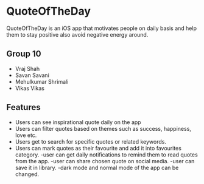 # QuoteOfTheDay

QuoteOfTheDay is an iOS app that motivates people on daily basis and help them to stay positive
also avoid negative energy around.

## Group 10

- Vraj Shah
- Savan Savani
- Mehulkumar Shrimali
- Vikas Vikas

## Features

- Users can see inspirational quote daily on the app
- Users can filter quotes based on themes such as success, happiness, love etc.
- Users get to search for specific quotes or related keywords.
- Users can mark quotes as their favourite and add it into favourites category.
-user can get daily notifications to remind them to read quotes from the app.
-user can share chosen quote on social media.
-user can save it in library.
-dark mode and normal mode of the app can be changed.